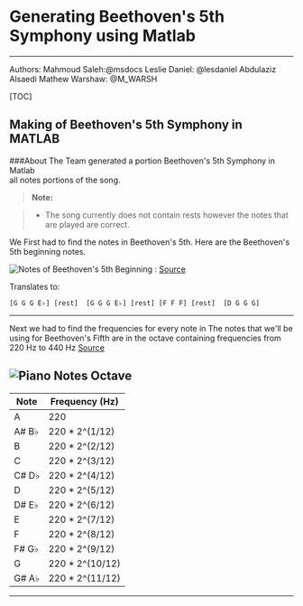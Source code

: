 Generating Beethoven's 5th Symphony using Matlab
===================

----------
Authors:
Mahmoud Saleh:@msdocs
Leslie Daniel:    @lesdaniel
Abdulaziz Alsaedi
Mathew Warshaw: @M_WARSH

[TOC]


Making of Beethoven's 5th Symphony  in MATLAB
-------------
###About
The Team generated a portion Beethoven's 5th Symphony in Matlab  
 all notes portions of the song.
 > **Note:**

> - The song currently does not contain rests however the notes that are played are correct.

We First had to find the notes in Beethoven's 5th. Here are the Beethoven's 5th beginning notes.  

![Notes of Beethoven's 5th Beginning](https://upload.wikimedia.org/score/g/i/giz6k40oiwxynv3oc2172trek9m53bv/giz6k40o.png)
 : [Source](https://en.wikipedia.org/wiki/Symphony_No._5_%28Beethoven%29)

Translates to:

    [G G G E♭] [rest]  [G G G E♭] [rest] [F F F] [rest]  [D G G G]

----------

Next we had to find the frequencies for every note in
The notes that we'll be using for Beethoven's Fifth are in the octave containing frequencies from 220 Hz to 440 Hz
[Source](http://csserver.evansville.edu/~richardson/courses/EE310_LinearSystems_And_DSPI/fall2012/labs/lab04/lab04_music.pdf)

![Piano Notes Octave ](https://www.uberchord.com/wp-content/uploads/2015/06/Piano-Keyboard-Octave.png)
-------
Note        | Frequency (Hz)
------------|--------------
A		 	| 220
A# B♭   	| 220 * 2^(1/12)
B			| 220 * 2^(2/12)
C			| 220 * 2^(3/12)
C# D♭		| 220 * 2^(4/12)
D			| 220 * 2^(5/12)
D# E♭		| 220 * 2^(6/12)
E			| 220 * 2^(7/12)
F			| 220 * 2^(8/12)
F# G♭		| 220 * 2^(9/12)
G			| 220 * 2^(10/12)
G# A♭		| 220 * 2^(11/12)


----------
